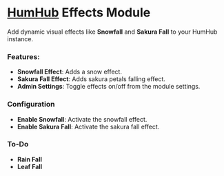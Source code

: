 # [HumHub](https://www.humhub.com/) Effects Module

Add dynamic visual effects like **Snowfall** and **Sakura Fall** to your HumHub instance.

### Features:
- **Snowfall Effect**: Adds a snow effect.
- **Sakura Fall Effect**: Adds sakura petals falling effect.
- **Admin Settings**: Toggle effects on/off from the module settings.

### Configuration
- **Enable Snowfall**: Activate the snowfall effect.
- **Enable Sakura Fall**: Activate the sakura fall effect.

### To-Do
- **Rain Fall**
- **Leaf Fall**
